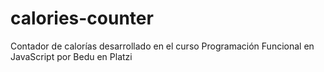 # calories-counter
Contador de calorías desarrollado en el curso Programación Funcional en JavaScript por Bedu en Platzi
